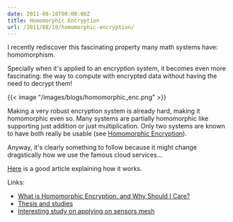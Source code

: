 ```yaml
---
date: 2011-08-10T00:00:00Z
title: Homomorphic Encryption
url: /2011/08/10/homomorphic-encryption/
---
```


I recently rediscover this fascinating property many math systems have: homomorphism.

Specially when it's applied to an encryption system, it becomes even more fascinating: the way to compute with encrypted data without having the need to decrypt them!

{{< image "/images/blogs/homomorphic_enc.png" >}}

Making a very robust encryption system is already hard, making it homomorphic even so. Many systems are partially homomorphic like supporting just addition or just multiplication. Only two systems are known to have both really be usable (see [Homomorphic Encryption](http://en.wikipedia.org/wiki/Homomorphic_encryption)).

Anyway, it's clearly something to follow because it might change dragstically how we use the famous cloud services...

[Here](http://www.technologyreview.com/computing/37197/) is a good article explaining how it works.

Links:

 - [What is Homomorphic Encryption, and Why Should I Care?](http://blogs.teamb.com/craigstuntz/2010/03/18/38566/)
 - [Thesis and studies](http://scholar.google.com/scholar?q=fully+homomorphic+cryptosystems&hl=en&as_sdt=0&as_vis=1&oi=scholart)
 - [Interesting study on applying on sensors mesh](http://disi.unitn.it/~riggio/lib/exe/fetch.php?media=publications:sasn2009.pdf)